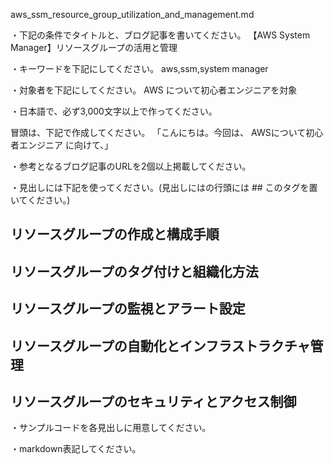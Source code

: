 aws_ssm_resource_group_utilization_and_management.md

・下記の条件でタイトルと、ブログ記事を書いてください。
【AWS System Manager】リソースグループの活用と管理

・キーワードを下記にしてください。
aws,ssm,system manager

・対象者を下記にしてください。
  AWS について初心者エンジニアを対象


・日本語で、必ず3,000文字以上で作ってください。

冒頭は、下記で作成してください。
「こんにちは。今回は、
AWSについて初心者エンジニア
に向けて、」

・参考となるブログ記事のURLを2個以上掲載してください。

・見出しには下記を使ってください。(見出しにはの行頭には ## このタグを置いてください。)
## リソースグループの作成と構成手順
## リソースグループのタグ付けと組織化方法
## リソースグループの監視とアラート設定
## リソースグループの自動化とインフラストラクチャ管理
## リソースグループのセキュリティとアクセス制御

・サンプルコードを各見出しに用意してください。

・markdown表記してください。

